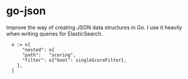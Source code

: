 # go-json

Improve the way of creating JSON data structures in Go. I use it heavily when writing queries for ElasticSearch.

```
  o := o{
	  "nested": o{
      "path":   "scoring",
      "filter": o{"bool": singleScoreFilter},
    },
  }
```
